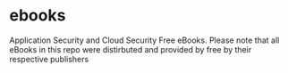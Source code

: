 # ebooks
Application Security and Cloud Security Free eBooks. Please note that all eBooks in this repo were distirbuted and provided by free by their respective publishers
